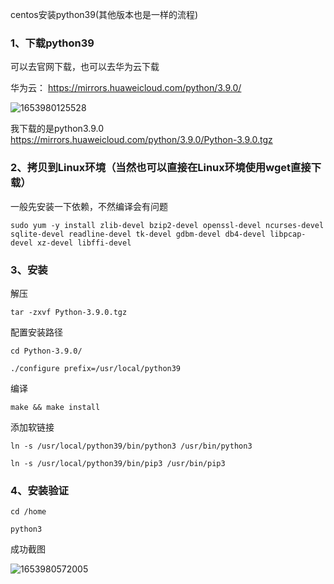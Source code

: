 centos安装python39(其他版本也是一样的流程)

### 1、下载python39

可以去官网下载，也可以去华为云下载

华为云： https://mirrors.huaweicloud.com/python/3.9.0/

![1653980125528](C:\Users\dell\AppData\Roaming\Typora\typora-user-images\1653980125528.png)

我下载的是python3.9.0 https://mirrors.huaweicloud.com/python/3.9.0/Python-3.9.0.tgz

### 2、拷贝到Linux环境（当然也可以直接在Linux环境使用wget直接下载）

一般先安装一下依赖，不然编译会有问题

```shell
sudo yum -y install zlib-devel bzip2-devel openssl-devel ncurses-devel sqlite-devel readline-devel tk-devel gdbm-devel db4-devel libpcap-devel xz-devel libffi-devel
```

### 3、安装

解压

```shell
tar -zxvf Python-3.9.0.tgz
```

配置安装路径

```shell
cd Python-3.9.0/

./configure prefix=/usr/local/python39
```

编译

```shell
make && make install
```

添加软链接

```shell
ln -s /usr/local/python39/bin/python3 /usr/bin/python3

ln -s /usr/local/python39/bin/pip3 /usr/bin/pip3
```

### 4、安装验证

```shell
cd /home

python3
```

成功截图

![1653980572005](C:\Users\dell\AppData\Roaming\Typora\typora-user-images\1653980572005.png)




